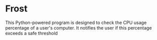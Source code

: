 # Frost
 This Python-powered program is designed to check the CPU usage percentage of a user's computer.  It notifies the user if this percentage exceeds a safe threshold
